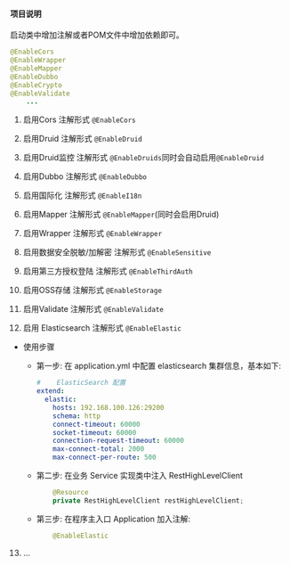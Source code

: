 #### 项目说明

启动类中增加注解或者POM文件中增加依赖即可。

```java
@EnableCors
@EnableWrapper
@EnableMapper
@EnableDubbo
@EnableCrypto
@EnableValidate
    ...
```

1. 启用Cors 注解形式 `@EnableCors`

2. 启用Druid 注解形式 `@EnableDruid`

3. 启用Druid监控 注解形式 `@EnableDruids`同时会自动启用`@EnableDruid`

4. 启用Dubbo 注解形式 `@EnableDubbo`

5. 启用国际化 注解形式 `@EnableI18n`

6. 启用Mapper 注解形式 `@EnableMapper`(同时会启用Druid)

7. 启用Wrapper 注解形式 `@EnableWrapper`

8. 启用数据安全脱敏/加解密 注解形式 `@EnableSensitive`

9. 启用第三方授权登陆 注解形式 `@EnableThirdAuth`

10. 启用OSS存储 注解形式 `@EnableStorage`

11. 启用Validate 注解形式 `@EnableValidate`

12. 启用 Elasticsearch 注解形式 `@EnableElastic`

+ 使用步骤
    + 第一步: 在 application.yml 中配置 elasticsearch 集群信息，基本如下:

      ```yaml
      #    ElasticSearch 配置
      extend:
        elastic:
          hosts: 192.168.100.126:29200
          schema: http
          connect-timeout: 60000
          socket-timeout: 60000
          connection-request-timeout: 60000
          max-connect-total: 2000
          max-connect-per-route: 500  
      ```
    + 第二步: 在业务 Service 实现类中注入 RestHighLevelClient
      ```java
          @Resource
          private RestHighLevelClient restHighLevelClient;
      ```
    + 第三步: 在程序主入口 Application 加入注解:
      ```java
          @EnableElastic
      ```

13. ...